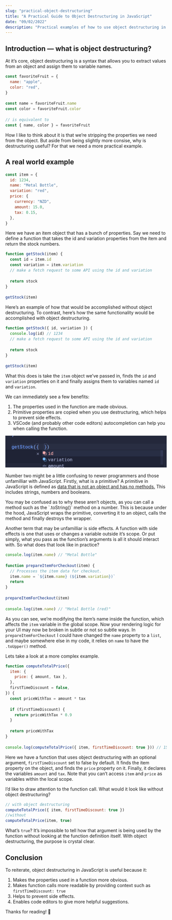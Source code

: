 ```yaml
---
slug: "practical-object-destructuring"
title: "A Practical Guide to Object Destructuring in JavaScript"
date: "09/02/2022"
description: "Practical examples of how to use object destructuring in JavaScript."
---
```


## Introduction — what is object destructuring?

At it’s core, object destructuring is a syntax that allows you to extract values from an object and assign them to variable names.

```jsx
const favoriteFruit = {
  name: "apple",
  color: "red",
}

const name = favoriteFruit.name
const color = favoriteFruit.color

// is equivalent to
const { name, color } = favoriteFruit
```

How I like to think about it is that we’re stripping the properties we need from the object. But aside from being slightly more consise, why is destructuring useful? For that we need a more practical example.

## A real world example

```jsx
const item = {
  id: 1234,
  name: "Metal Bottle",
  variation: "red",
  price: {
    currency: "NZD",
    amount: 15.0,
    tax: 0.15,
  },
}
```

Here we have an item object that has a bunch of properties. Say we need to define a function that takes the id and variation properties from the item and return the stock numbers.

```jsx
function getStock(item) {
  const id = item.id
  const variation = item.variation
  // make a fetch request to some API using the id and variation

  return stock
}

getStock(item)
```

Here’s an example of how that would be accomplished without object destructuring. To contrast, here’s how the same functionality would be accomplished with object destructuring.

```jsx
function getStock({ id, variation }) {
  console.log(id) // 1234
  // make a fetch request to some API using the id and variation

  return stock
}

getStock(item)
```

What this does is take the `item` object we’ve passed in, finds the `id` and `variation` properties on it and finally assigns them to variables named `id` and `variation`.

We can immediately see a few benefits:

1. The properties used in the function are made obvious.
2. Primitive properties are copied when you use destructuring, which helps to prevent side effects.
3. VSCode (and probably other code editors) autocompletion can help you when calling the function.

![Code suggestions from VS Code.](./codeSuggestion.png)

Number two might be a little confusing to newer programmers and those unfamilliar with JavaScript. Firstly, what is a primitive? A primitive in JavaScript is defined as [data that is not an object and has no methods.](https://developer.mozilla.org/en-US/docs/Glossary/Primitive#:~:text=data%20that%20is%20not%20an%20object%20and%20has%20no%20methods.) This includes strings, numbers and booleans.

<aside>
You may be confused as to why these aren’t objects, as you can call a method such as the `.toString()` method on a number. This is because under the hood, JavaScript wraps the primitive, converting it to an object, calls the method and finally destroys the wrapper.
</aside>

Another term that may be unfamilliar is side effects. A function with side effects is one that uses or changes a variable outside it’s scope. Or put simply, what you pass as the function’s arguments is all it should interact with. So what does that look like in practice?

```jsx
console.log(item.name) // "Metal Bottle"

function prepareItemForCheckout(item) {
  // Processes the item data for checkout.
  item.name = `${item.name} (${item.variation})`
  return
}

prepareItemForCheckout(item)

console.log(item.name) // "Metal Bottle (red)"
```

As you can see, we’re modifying the item’s name inside the function, which affects the `item` variable in the global scope. Now your rendering logic for your UI may now be broken in subtle or not so subtle ways. In `prepareItemForCheckout` I could have changed the `name` property to a `list`, and maybe somewhere else in my code, it relies on `name` to have the `.toUpper()` method.

Lets take a look at a more complex example.

```jsx
function computeTotalPrice({
  item: {
    price: { amount, tax },
  },
  firstTimeDiscount = false,
}) {
  const priceWithTax = amount * tax

  if (firstTimeDiscount) {
    return priceWithTax * 0.9
  }

  return priceWithTax
}

console.log(computeTotalPrice({ item, firstTimeDiscount: true })) // 15.525
```

Here we have a function that uses object destructuring with an optional argument, `firstTimeDiscount` set to false by default. It finds the item property on the object, and finds the `price` property on it. Finally, it declares the variables `amount` and `tax`. Note that you can’t access `item` and `price` as variables within the local scope.

I’d like to draw attention to the function call. What would it look like without object destructuring?

```jsx
// with object destructuring
computeTotalPrice({ item, firstTimeDiscount: true })
//without
computeTotalPrice(item, true)
```

What’s `true`? It’s impossible to tell how that argument is being used by the function without looking at the function definition itself. With object destructuring, the purpose is crystal clear.

## Conclusion

To reiterate, object destructuring in JavaScript is useful because it:

1. Makes the properties used in a function more obvious.
2. Makes function calls more readable by providing context such as `firstTimeDiscount: true`
3. Helps to prevent side effects.
4. Enables code editors to give more helpful suggestions.

Thanks for reading! 👋

